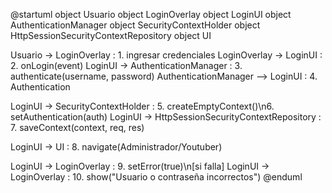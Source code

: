 @startuml
object Usuario
object LoginOverlay
object LoginUI
object AuthenticationManager
object SecurityContextHolder
object HttpSessionSecurityContextRepository
object UI

Usuario -> LoginOverlay : 1. ingresar credenciales
LoginOverlay -> LoginUI : 2. onLogin(event)
LoginUI -> AuthenticationManager : 3. authenticate(username, password)
AuthenticationManager --> LoginUI : 4. Authentication

LoginUI -> SecurityContextHolder : 5. createEmptyContext()\n6. setAuthentication(auth)
LoginUI -> HttpSessionSecurityContextRepository : 7. saveContext(context, req, res)

LoginUI -> UI : 8. navigate(Administrador/Youtuber)

LoginUI -> LoginOverlay : 9. setError(true)\n[si falla]
LoginUI -> LoginOverlay : 10. show("Usuario o contraseña incorrectos")
@enduml
